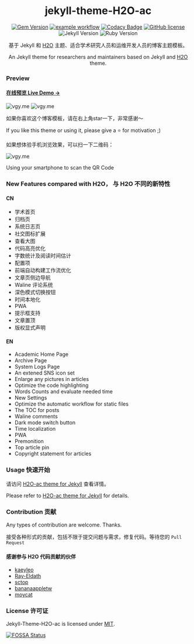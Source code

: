 <div align="center">

# jekyll-theme-H2O-ac

[![Gem Version](https://badge.fury.io/rb/jekyll-theme-h2o-ac.svg)](https://badge.fury.io/rb/jekyll-theme-h2o-ac)
[![example workflow](https://github.com/zhonger/jekyll-theme-h2o-ac/actions/workflows//pages/pages-build-deployment/badge.svg)](https://github.com/zhonger/jekyll-theme-H2O-ac/actions/workflows/pages/pages-build-deployment)
[![Codacy Badge](https://app.codacy.com/project/badge/Grade/60e1e5fb75b8411da3df2fbed7243aa6)](https://www.codacy.com/gh/zhonger/jekyll-theme-H2O-ac/dashboard?utm_source=github.com&amp;utm_medium=referral&amp;utm_content=zhonger/jekyll-theme-H2O-ac&amp;utm_campaign=Badge_Grade)
[![GitHub license](https://img.shields.io/github/license/zhonger/jekyll-theme-H2O-ac)](https://github.com/zhonger/jekyll-theme-H2O-ac/blob/master/LICENSE)
![Jekyll Version](https://img.shields.io/badge/Jekyll-4.2.1-blue)
![Ruby Version](https://img.shields.io/badge/Ruby-3.1.0-blue)

基于 Jekyll 和 [H2O](https://github.com/kaeyleo/jekyll-theme-H2O) 主题、适合学术研究人员和运维开发人员的博客主题模板。

An Jekyll theme for researchers and maintainers based on Jekyll and [H2O](https://github.com/kaeyleo/jekyll-theme-H2O) theme.

</div>

### Preview

#### [在线预览 Live Demo →](https://h2o-ac.pages.dev/)

![vgy.me](https://i.vgy.me/pICzcE.png)
![vgy.me](https://i.vgy.me/0kmQ1j.png)

如果你喜欢这个博客模板，请在右上角star一下，非常感谢～

If you like this theme or using it, please give a ⭐️ for motivation ;)

如果想体验手机浏览效果，可以扫一下二维码：

![vgy.me](https://i.vgy.me/XGUDp6.png)

Using your smartphone to scan the QR Code

### New Features compared with H2O， 与 H2O 不同的新特性

#### CN

- 学术首页
- 归档页
- 系统日志页
- 社交图标扩展
- 查看大图
- 代码高亮优化
- 字数统计及阅读时间估计
- 配置项
- 前端自动构建工作流优化
- 文章页侧边导航
- Waline 评论系统
- 深色模式切换按钮
- 时间本地化
- PWA
- 提示框支持
- 文章置顶
- 版权显式声明

#### EN

- Academic Home Page
- Archive Page
- System Logs Page
- An extened SNS icon set
- Enlarge any pictures in articles
- Optimize the code highlighting
- Words Counts and evaluate needed time
- New Settings
- Optimize the automatic workflow for static files
- The TOC for posts
- Waline comments
- Dark mode switch button
- Time localization
- PWA
- Premonition
- Top article pin
- Copyright statement for articles

### Usage 快速开始

请访问 [H2O-ac theme for Jekyll](https://lisz.me/tech/webmaster/new-theme-h2o-ac.html) 查看详情。

Please refer to [H2O-ac theme for Jekyll](https://lisz.me/tech/webmaster/new-theme-h2o-ac.html) for details.

### Contribution 贡献

Any types of contribution are welcome. Thanks.

接受各种形式的贡献，包括不限于提交问题与需求，修复代码。等待您的 ```Pull Request```

#### 感谢参与 H2O 代码贡献的伙伴

- [kaeyleo](https://github.com/kaeyleo/)
- [Ray-Eldath](https://github.com/Ray-Eldath)
- [sctop](https://github.com/sctop)
- [bananaappletw](https://github.com/bananaappletw)
- [moycat](https://github.com/moycat)

### License 许可证

Jekyll-Theme-H2O-ac is licensed under [MIT](https://github.com/zhonger/jekyll-theme-H2O-ac/blob/master/LICENSE).

[![FOSSA Status](https://app.fossa.com/api/projects/git%2Bgithub.com%2Fzhonger%2Fjekyll-theme-H2O-ac.svg?type=large)](https://app.fossa.com/projects/git%2Bgithub.com%2Fzhonger%2Fjekyll-theme-H2O-ac?ref=badge_large)
